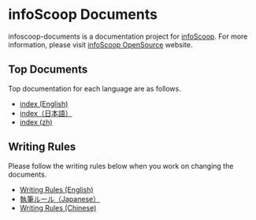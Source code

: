 # infoScoop Documents
infoscoop-documents is a documentation project for [infoScoop][infoscoop-github-project]. For more information, please visit [infoScoop OpenSource][infoscoop-oss-website] website.


## Top Documents
Top documentation for each language are as follows.

* [index (English)][index-en]
* [index（日本語）][index-ja]
* [index (zh)][index-zh]

## Writing Rules
Please follow the writing rules below when you work on changing the documents.

* [Writing Rules (English)][writing-rule-en]
* [執筆ルール（Japanese）][writing-rule-ja]
* [Writing Rules (Chinese)][writing-rule-zh]


[infoscoop-github-project]: https://github.com/infoScoop/infoscoop "infoScoop/infoscoop - GitHub"
[infoscoop-oss-website]: http://www.infoscoop.org/ "infoScoop OpenSource website"
[index-en]: en/index.md
[index-ja]: ja/index.md
[index-zh]: zh/index.md
[writing-rule-en]: en/writing-rules.md "Writing Rules (English)"
[writing-rule-ja]: ja/writing-rules.md "執筆ルール（Japanese）"
[writing-rule-zh]: zh/writing-rules.md "Writing Rules (Chinese)"